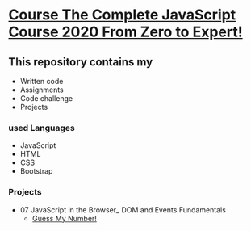 # [Course The Complete JavaScript Course 2020 From Zero to Expert!](https://www.udemy.com/course/the-complete-javascript-course/)

## This repository contains my <br>

- Written code
- Assignments
- Code challenge
- Projects

### used Languages

* JavaScript
* HTML
* CSS
* Bootstrap

### Projects

* 07 JavaScript in the Browser_ DOM and Events Fundamentals
  * [Guess My Number!](https://github.com/Yehia-Khaled/Project_Guess_My_Number/) 